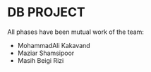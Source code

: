 # DB PROJECT 

All phases have been mutual work of the team:
- MohammadAli Kakavand
- Maziar Shamsipoor
- Masih Beigi Rizi